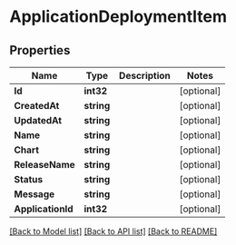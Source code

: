 # ApplicationDeploymentItem

## Properties
Name | Type | Description | Notes
------------ | ------------- | ------------- | -------------
**Id** | **int32** |  | [optional] 
**CreatedAt** | **string** |  | [optional] 
**UpdatedAt** | **string** |  | [optional] 
**Name** | **string** |  | [optional] 
**Chart** | **string** |  | [optional] 
**ReleaseName** | **string** |  | [optional] 
**Status** | **string** |  | [optional] 
**Message** | **string** |  | [optional] 
**ApplicationId** | **int32** |  | [optional] 

[[Back to Model list]](../README.md#documentation-for-models) [[Back to API list]](../README.md#documentation-for-api-endpoints) [[Back to README]](../README.md)


